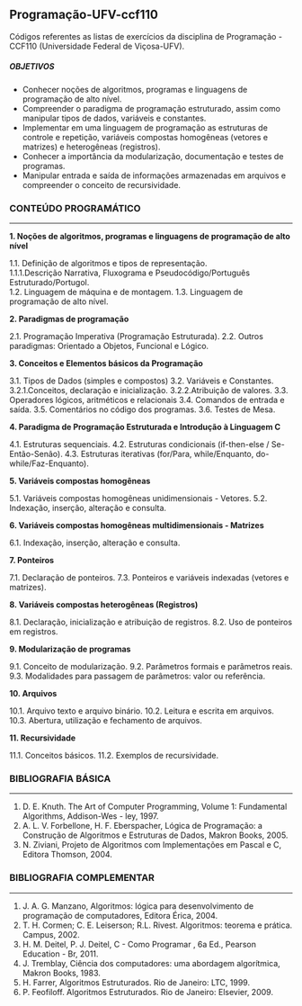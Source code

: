 ## Programação-UFV-ccf110

Códigos referentes as listas de exercícios da disciplina de Programação - CCF110 (Universidade Federal de Viçosa-UFV). 

##### OBJETIVOS
* Conhecer noções de algoritmos, programas e linguagens de programação de alto nível.
* Compreender o paradigma de programação estruturado, assim como manipular tipos de dados, variáveis e
constantes.
* Implementar em uma linguagem de programação as estruturas de controle e repetição, variáveis compostas
homogêneas (vetores e matrizes) e heterogêneas (registros).
* Conhecer a importância da modularização, documentação e testes de programas.
* Manipular entrada e saída de informações armazenadas em arquivos e compreender o conceito de recursividade.


### CONTEÚDO PROGRAMÁTICO
------

**1. Noções de algoritmos, programas e linguagens de programação de alto nível** 

  1.1. Definição de algoritmos e tipos de representação.  
    1.1.1.Descrição Narrativa, Fluxograma e Pseudocódigo/Português Estruturado/Portugol.   
  1.2. Linguagem de máquina e de montagem. 
  1.3. Linguagem de programação de alto nível. 

**2. Paradigmas de programação**

  2.1. Programação Imperativa (Programação Estruturada).
  2.2. Outros paradigmas: Orientado a Objetos, Funcional e Lógico. 

**3. Conceitos e Elementos básicos da Programação**
  
  3.1. Tipos de Dados (simples e compostos)
  3.2. Variáveis e Constantes. 
    3.2.1.Conceitos, declaração e inicialização. 
    3.2.2.Atribuição de valores. 
  3.3. Operadores lógicos, aritméticos e relacionais 3.4. Comandos de entrada e saída. 
  3.5. Comentários no código dos programas. 
  3.6. Testes de Mesa. 

**4. Paradigma de Programação Estruturada e Introdução à Linguagem C**
  
  4.1. Estruturas sequenciais. 
  4.2. Estruturas condicionais (if-then-else / Se-Então-Senão). 
  4.3. Estruturas iterativas (for/Para, while/Enquanto, do-while/Faz-Enquanto). 

**5. Variáveis compostas homogêneas** 
  
  5.1. Variáveis compostas homogêneas unidimensionais - Vetores. 
  5.2. Indexação, inserção, alteração e consulta. 

**6. Variáveis compostas homogêneas multidimensionais - Matrizes**
  
  6.1. Indexação, inserção, alteração e consulta. 

**7. Ponteiros**
  
  7.1. Declaração de ponteiros. 
  7.3. Ponteiros e variáveis indexadas (vetores e matrizes). 

**8. Variáveis compostas heterogêneas (Registros)**
  
  8.1. Declaração, inicialização e atribuição de registros. 
  8.2. Uso de ponteiros em registros. 

**9. Modularização de programas**
  
  9.1. Conceito de modularização. 
  9.2. Parâmetros formais e parâmetros reais. 
  9.3. Modalidades para passagem de parâmetros: valor ou referência. 

**10. Arquivos**
  
  10.1. Arquivo texto e arquivo binário. 
  10.2. Leitura e escrita em arquivos. 
  10.3. Abertura, utilização e fechamento de arquivos. 

**11. Recursividade**
  
  11.1. Conceitos básicos. 
  11.2. Exemplos de recursividade. 

### BIBLIOGRAFIA BÁSICA
------
 
1. D. E. Knuth. The Art of Computer Programming, Volume 1: Fundamental Algorithms, Addison-Wes - ley, 1997.  
2. A. L. V. Forbellone, H. F. Eberspacher, Lógica de Programação: a Construção de Algoritmos e Estruturas de Dados, Makron Books, 2005.
3. N. Ziviani, Projeto de Algoritmos com Implementações em Pascal e C, Editora Thomson, 2004.

### BIBLIOGRAFIA COMPLEMENTAR
------

1. J. A. G. Manzano, Algoritmos: lógica para desenvolvimento de programação de computadores, Editora Érica, 2004.
2. T. H. Cormen; C. E. Leiserson; R.L. Rivest. Algoritmos: teorema e prática. Campus, 2002.
3. H. M. Deitel, P. J. Deitel, C - Como Programar , 6a Ed., Pearson Education - Br, 2011.
4. J. Tremblay, Ciência dos computadores: uma abordagem algorítmica, Makron Books, 1983.
5. H. Farrer, Algoritmos Estruturados. Rio de Janeiro: LTC, 1999.
6. P. Feofiloff. Algoritmos Estruturados. Rio de Janeiro: Elsevier, 2009.
